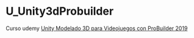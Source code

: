 # U_Unity3dProbuilder
Curso udemy [Unity Modelado 3D para Videojuegos con ProBuilder 2019](https://www.udemy.com/share/101yh83@ZtoCvdm7Pwu3nC9nUIUiO9HDkdCauPUNIT9fJbWEbiCf1JHyREUkAS1X41_8T86_6Q==/)
